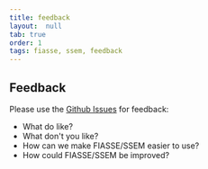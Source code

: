 ```yaml
---
title: feedback
layout:  null
tab: true
order: 1
tags: fiasse, ssem, feedback
---
```


## Feedback

Please use the [Github Issues](https://github.com/Xcaciv/securable_software_engineering/issues/new) for feedback:

- What do like?
- What don't you like?
- How can we make FIASSE/SSEM easier to use?
- How could FIASSE/SSEM be improved?
  